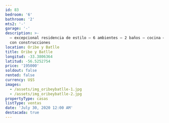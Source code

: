 ```yaml
---
id: 83
bedroom: '6'
bathroom: '2'
mts2: '-'
garage: '-'
description: >-
  – excepcional residencia de estilo – 6 ambientes – 2 baños – cocina – fondo
  con construcciones
location: Oribe y Batlle
title: Oribe y Batlle
longitud: -33.3806364
latitud: -56.5252754
price: '195000'
soldout: false
rented: false
currency: U$S
images:
  - /assets/img_oribeybatlle-1.jpg
  - /assets/img_oribeybatlle-2.jpg
propertyType: casas
listType: ventas
date: 'July 30, 2020 12:00 AM'
destacada: true
---
```


